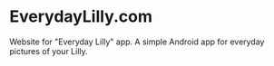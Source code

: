 # EverydayLilly.com
Website for "Everyday Lilly" app. A simple Android app for everyday pictures of your Lilly.
